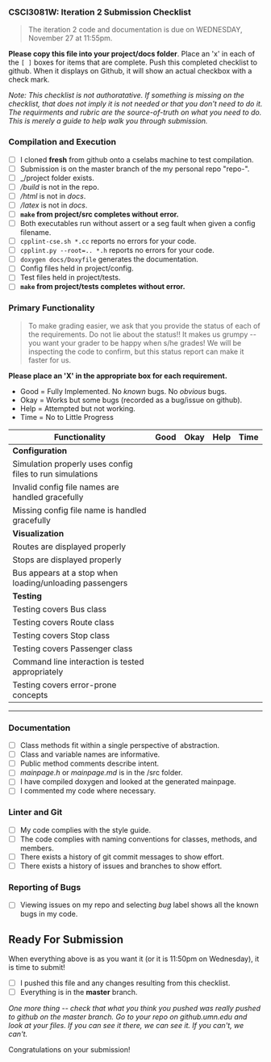 ### CSCI3081W: Iteration 2 Submission Checklist

> The iteration 2 code and documentation is due on WEDNESDAY, November 27 at 11:55pm.

**__Please copy this file into your project/docs folder__**. Place an 'x' in each of the `[ ]` boxes for items that are complete. Push this completed checklist to github. When it displays on Github, it will show an actual checkbox with a check mark.

_Note: This checklist is not authoratative. If something is missing on the checklist, that does not imply it is not needed or that you don't need to do it. The requirments and rubric are the source-of-truth on what you need to do. This is merely a guide to help walk you through submission._

### Compilation and Execution

- [ ] I cloned **fresh** from github onto a cselabs machine to test compilation.
- [ ] Submission is on the master branch of the my personal repo "repo-<username>".
- [ ] _/project folder exists.
- [ ] _/build_ is not in the repo.
- [ ] _/html_ is not in _docs_.
- [ ] _/latex_ is not in _docs_.
- [ ] **__`make` from project/src completes without error.__**
- [ ] Both executables run without assert or a seg fault when given a config filename.
- [ ] `cpplint-cse.sh *.cc` reports no errors for your code.
- [ ] `cpplint.py --root=.. *.h` reports no errors for your code.
- [ ] `doxygen docs/Doxyfile` generates the documentation.
- [ ] Config files held in project/config.
- [ ] Test files held in project/tests.
- [ ] **__`make` from project/tests completes without error.__**

### Primary Functionality

> To make grading easier, we ask that you provide the status of each of the requirements. Do not lie about the status!! It makes us grumpy -- you want your grader to be happy when s/he grades! We will be inspecting the code to confirm, but this status report can make it faster for us.

**__Please place an 'X' in the appropriate box for each requirement.__**
- Good = Fully Implemented. No _known_ bugs. No _obvious_ bugs.
- Okay = Works but some bugs (recorded as a bug/issue on github).
- Help = Attempted but not working.
- Time = No to Little Progress

| Functionality | Good | Okay | Help | Time |
| -------- | -------- | -------- | -------- | --------- |
| **__Configuration__** |
| Simulation properly uses config files to run simulations |  |  |  |  |
| Invalid config file names are handled gracefully |  |  |  |  |
| Missing config file name is handled gracefully |  |  |  |  |
| **__Visualization__**
| Routes are displayed properly |  |  |  |  |
| Stops are displayed properly |  |  |  |  |
| Bus appears at a stop when loading/unloading passengers |  |  |  |  |
| **__Testing__** |
| Testing covers Bus class |  |  |  |  |
| Testing covers Route class |  |  |  |  |
| Testing covers Stop class |  |  |  |  |
| Testing covers Passenger class |  |  |  |  |
| Command line interaction is tested appropriately |  |  |  |  |
| Testing covers error-prone concepts |  |  |  |  |

<hr>

### Documentation

- [ ] Class methods fit within a single perspective of abstraction.
- [ ] Class and variable names are informative.
- [ ] Public method comments describe intent.
- [ ] _mainpage.h_ or _mainpage.md_ is in the /src folder.
- [ ] I have compiled doxygen and looked at the generated mainpage.
- [ ] I commented my code where necessary.

### Linter and Git
- [ ] My code complies with the style guide.
- [ ] The code complies with naming conventions for classes, methods, and members.
- [ ] There exists a history of git commit messages to show effort.
- [ ] There exists a history of issues and branches to show effort.

### Reporting of Bugs
- [ ] Viewing issues on my repo and selecting _bug_ label shows all the known bugs in my code.

## Ready For Submission

When everything above is as you want it (or it is 11:50pm on Wednesday), it is time to submit!

- [ ] I pushed this file and any changes resulting from this checklist.
- [ ] Everything is in the **__master__** branch.

_One more thing -- check that what you think you pushed was really pushed to github on the master branch. Go to your repo on github.umn.edu and look at your files. If you can see it there, we can see it. If you can't, we can't._

Congratulations on your submission!
